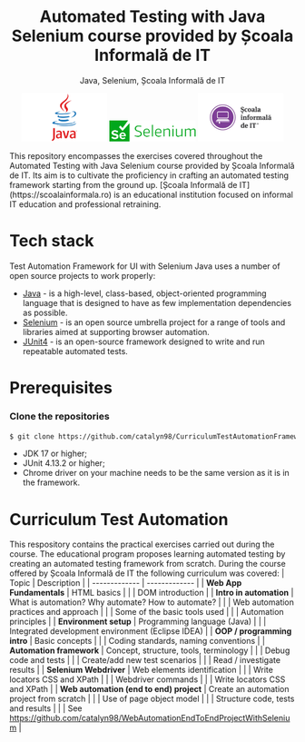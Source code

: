 <h1 align="center">
    Automated Testing with Java Selenium course provided by Școala Informală de IT
</h1>
<p align="center">
    Java, Selenium, Școala Informală de IT
</p>
<p align="center">
    <img src="https://github.com/catalyn98/CurriculumTestAutomationFrameworkScoalaInformalaDeIT/blob/main/Java-Logo.png" width="30%"/> 
    <img src="https://github.com/catalyn98/CurriculumTestAutomationFrameworkScoalaInformalaDeIT/blob/main/Selenium_logo.png" width="30%"/> 
    <img src="https://github.com/catalyn98/CurriculumTestAutomationFrameworkScoalaInformalaDeIT/blob/main/ScoalaIT.jpg" width="30%"/>
</p>
This repository encompasses the exercises covered throughout the Automated Testing with Java Selenium course provided by Școala Informală de IT. Its aim is to cultivate the proficiency in crafting an automated testing framework starting from the ground up. [Școala Informală de IT](https://scoalainformala.ro) is an educational institution focused on informal IT education and professional retraining.

# Tech stack
Test Automation Framework for UI with Selenium Java uses a number of open source projects to work properly:
* [Java](https://www.java.com/en/) - is a high-level, class-based, object-oriented programming language that is designed to have as few implementation dependencies as possible.
* [Selenium](https://www.selenium.dev) - is an open source umbrella project for a range of tools and libraries aimed at supporting browser automation.
* [JUnit4](https://junit.org/junit4/) - is an open-source framework designed to write and run repeatable automated tests.

# Prerequisites
### Clone the repositories
```sh
$ git clone https://github.com/catalyn98/CurriculumTestAutomationFrameworkScoalaInformalaDeIT.git
```
* JDK 17 or higher;
* JUnit 4.13.2 or higher;
* Chrome driver on your machine needs to be the same version as it is in the framework.

# Curriculum Test Automation
This respository contains the practical exercises carried out during the course. The educational program proposes learning automated testing by creating an automated testing framework from scratch.
During the course offered by Școala Informală de IT the following curriculum was covered:
| Topic  | Description |
| ------------- | ------------- |
| **Web App Fundamentals**  | HTML basics  |
|               | DOM introduction  |
| **Intro in automation**  | What is automation? Why automate? How to automate?  |
|               | Web automation practices and approach  |
|               | Some of the basic tools used  |
|               | Automation principles  |
| **Environment setup**  | Programming language (Java)  |
|               | Integrated development environment (Eclipse IDEA)  |
| **OOP / programming intro**  | Basic concepts  |
|               | Coding standards, naming conventions  |
| **Automation framework**  | Concept, structure, tools, terminology  |
|               | Debug code and tests  |
|               | Create/add new test scenarios  |
|               | Read / investigate results  |
| **Selenium Webdriver**  | Web elements identification  |
|               | Write locators CSS and XPath  |
|               | Webdriver commands  |
|               | Write locators CSS and XPath  |
| **Web automation (end to end) project**  | Create an automation project from scratch  |
|               | Use of page object model  |
|               | Structure code, tests and results  |
|               | See https://github.com/catalyn98/WebAutomationEndToEndProjectWithSelenium  |

